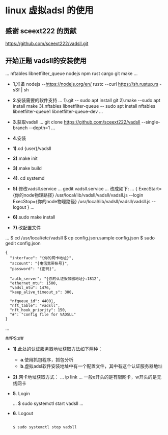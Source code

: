 <h1>linux 虚拟adsl 的使用 </h1>

<h2>感谢 sceext222 的贡献</h2>

  https://github.com/sceext222/vadsll.git 


## 开始正题 vadsll的安装使用 ##
...
  nftables libnetfilter_queue nodejs npm rust cargo git make
...
+ **1**,准备
  nodejs --https://nodejs.org/en/
  rustc --curl https://sh.rustup.rs -sSf | sh

+ **2**.安装需要的软件支持
  ...
    1).git  -- sudo apt install git
    2).make --sudo apt install make
    3).nftables libnetfilter-queue -- sudo apt install nftables  libnetfilter-queue1 libnetfilter-queue-dev
  ...

+ **3**.获取vadsll 
  ...
    git clone https://github.com/sceext222/vadsll --single-branch --depth=1
  ...
+ **4**.安装
+ **1)**.cd {user}/vadsll
+ **2)**.make init
+ **3)**.make build 
+ **4)**. cd systemd 
+ **5)**.修改vadsll.service
...
  gedit vadsll.service
...
  改成如下: 
...
  {
    ExecStart={你的node物理路径} /usr/local/lib/vadsll/vadsll/vadsll.js --login
    ExecStop={你的node物理路径} /usr/local/lib/vadsll/vadsll/vadsll.js --logout
  }
...

+ **6)**.sudo make install 

+ **7)**.改配置文件

...
  $ cd /usr/local/etc/vadsll
  $ cp config.json.sample config.json
  $ sudo gedit config.json

    {
      "interface": "{你的网卡地址}",
      "account": "{电信宽带帐号}",
      "password": "{密码}",

      "auth_server": "{你的认证服务器地址}:1812",
      "ethernet_mtu": 1500,
      "vadsl_mtu": 1476,
      "keep_alive_timeout_s": 300,

      "nfqueue_id": 44001,
      "nft_table": "vadsll",
      "nft_hook_priority": 150,
      "#": "config file for VADSLL"
    }
...

##PS:##

+ **1)**.此处的认证服务器地址获取方法如下两种：
  + **a**.使用抓包程序，抓包分析
  + **b**.虚拟adsl软件安装地址中有一个配置文件，其中有这个认证服务器地址
+ **2)**.网卡地址获取方式：
...
ip link
...
  一般e开头的是有限网卡，w开头的是无线网卡

+ **5**. Login

  ...
  $ sudo systemctl start vadsll
  ...

+ **6**. Logout

  <code>
  $ sudo systemctl stop vadsll
  </code>
